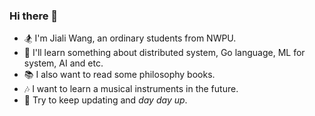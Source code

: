 ### Hi there 👋

<!--
**Anlarry/Anlarry** is a ✨ _special_ ✨ repository because its `README.md` (this file) appears on your GitHub profile.

Here are some ideas to get you started:

- 🔭 I’m currently working on ...
- 🌱 I’m currently learning ...
- 👯 I’m looking to collaborate on ...
- 🤔 I’m looking for help with ...
- 💬 Ask me about ...
- 📫 How to reach me: ...
- 😄 Pronouns: ...
- ⚡ Fun fact: ...
-->

- 🏂 I'm Jiali Wang, an ordinary students from NWPU.
- 🔭 I'll learn something about distributed system, Go language, ML for system, AI and etc.
- 📚 I also want to read some philosophy books.
- 🎶 I want to learn a musical instruments in the future.
- 🌈 Try to keep updating and *day day up*.
